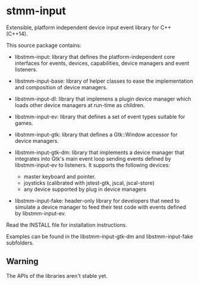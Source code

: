 stmm-input
==========

Extensible, platform independent device input event library for C++ (C++14).

This source package contains:

- libstmm-input:
    library that defines the platform-independent core interfaces for
    events, devices, capabilities, device managers and event listeners.

- libstmm-input-base:
    library of helper classes to ease the implementation and composition of
    device managers.

- libstmm-input-dl:
    library that implemens a plugin device manager which loads other device managers
    at run-time as children.

- libstmm-input-ev:
    library that defines a set of event types suitable for games.

- libstmm-input-gtk:
    library that defines a Gtk::Window accessor for device managers.

- libstmm-input-gtk-dm:
    library that implements a device manager that integrates into Gtk's
    main event loop sending events defined by libstmm-input-ev to listeners.
    It supports the following devices:
    + master keyboard and pointer.
    + joysticks (calibrated with jstest-gtk, jscal, jscal-store)
    + any device supported by plug in device managers

- libstmm-input-fake:
    header-only library for developers that need to simulate a device manager
    to feed their test code with events defined by libstmm-input-ev.


Read the INSTALL file for installation instructions.

Examples can be found in the libstmm-input-gtk-dm and libstmm-input-fake subfolders.


Warning
-------
The APIs of the libraries aren't stable yet.
